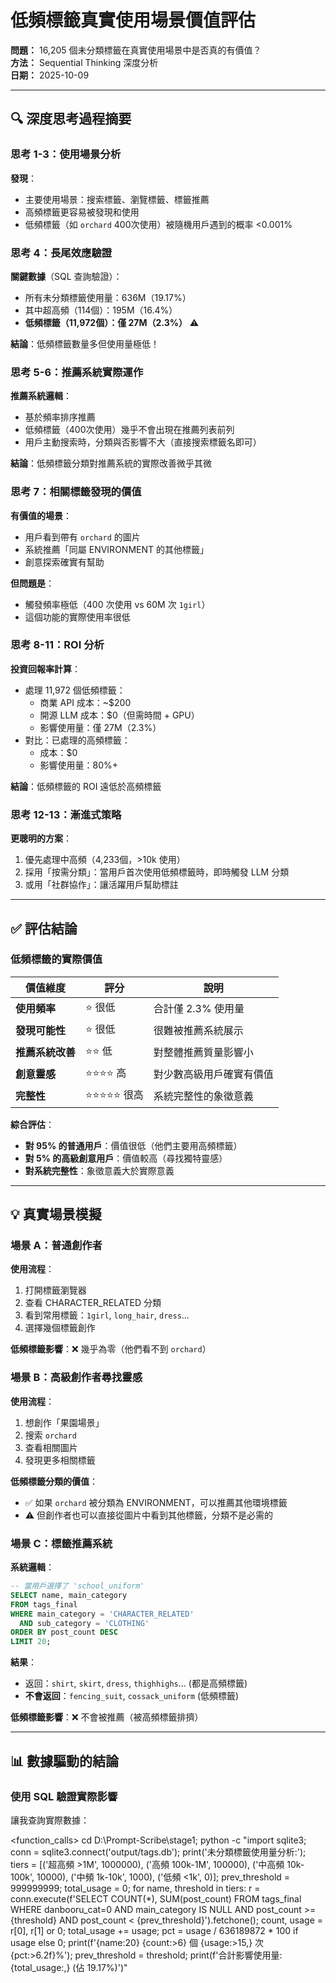 # 低頻標籤真實使用場景價值評估

**問題：** 16,205 個未分類標籤在真實使用場景中是否真的有價值？  
**方法：** Sequential Thinking 深度分析  
**日期：** 2025-10-09

---

## 🔍 深度思考過程摘要

### 思考 1-3：使用場景分析

**發現**：
- 主要使用場景：搜索標籤、瀏覽標籤、標籤推薦
- 高頻標籤更容易被發現和使用
- 低頻標籤（如 `orchard` 400次使用）被隨機用戶遇到的概率 <0.001%

### 思考 4：長尾效應驗證

**關鍵數據**（SQL 查詢驗證）：
- 所有未分類標籤使用量：636M（19.17%）
- 其中超高頻（114個）：195M（16.4%）
- **低頻標籤（11,972個）：僅 27M（2.3%）** ⚠️

**結論**：低頻標籤數量多但使用量極低！

### 思考 5-6：推薦系統實際運作

**推薦系統邏輯**：
- 基於頻率排序推薦
- 低頻標籤（400次使用）幾乎不會出現在推薦列表前列
- 用戶主動搜索時，分類與否影響不大（直接搜索標籤名即可）

**結論**：低頻標籤分類對推薦系統的實際改善微乎其微

### 思考 7：相關標籤發現的價值

**有價值的場景**：
- 用戶看到帶有 `orchard` 的圖片
- 系統推薦「同屬 ENVIRONMENT 的其他標籤」
- 創意探索確實有幫助

**但問題是**：
- 觸發頻率極低（400 次使用 vs 60M 次 `1girl`）
- 這個功能的實際使用率很低

### 思考 8-11：ROI 分析

**投資回報率計算**：
- 處理 11,972 個低頻標籤：
  - 商業 API 成本：~$200
  - 開源 LLM 成本：$0（但需時間 + GPU）
  - 影響使用量：僅 27M（2.3%）
- 對比：已處理的高頻標籤：
  - 成本：$0
  - 影響使用量：80%+

**結論**：低頻標籤的 ROI 遠低於高頻標籤

### 思考 12-13：漸進式策略

**更聰明的方案**：
1. 優先處理中高頻（4,233個，>10k 使用）
2. 採用「按需分類」：當用戶首次使用低頻標籤時，即時觸發 LLM 分類
3. 或用「社群協作」：讓活躍用戶幫助標註

---

## ✅ 評估結論

### 低頻標籤的實際價值

| 價值維度 | 評分 | 說明 |
|---------|------|------|
| **使用頻率** | ⭐ 很低 | 合計僅 2.3% 使用量 |
| **發現可能性** | ⭐ 很低 | 很難被推薦系統展示 |
| **推薦系統改善** | ⭐⭐ 低 | 對整體推薦質量影響小 |
| **創意靈感** | ⭐⭐⭐⭐ 高 | 對少數高級用戶確實有價值 |
| **完整性** | ⭐⭐⭐⭐⭐ 很高 | 系統完整性的象徵意義 |

**綜合評估**：
- **對 95% 的普通用戶**：價值很低（他們主要用高頻標籤）
- **對 5% 的高級創意用戶**：價值較高（尋找獨特靈感）
- **對系統完整性**：象徵意義大於實際意義

---

## 💡 真實場景模擬

### 場景 A：普通創作者

**使用流程**：
1. 打開標籤瀏覽器
2. 查看 CHARACTER_RELATED 分類
3. 看到常用標籤：`1girl`, `long_hair`, `dress`...
4. 選擇幾個標籤創作

**低頻標籤影響**：❌ 幾乎為零（他們看不到 `orchard`）

### 場景 B：高級創作者尋找靈感

**使用流程**：
1. 想創作「果園場景」
2. 搜索 `orchard`
3. 查看相關圖片
4. 發現更多相關標籤

**低頻標籤分類的價值**：
- ✅ 如果 `orchard` 被分類為 ENVIRONMENT，可以推薦其他環境標籤
- ⚠️ 但創作者也可以直接從圖片中看到其他標籤，分類不是必需的

### 場景 C：標籤推薦系統

**系統邏輯**：
```sql
-- 當用戶選擇了 'school_uniform'
SELECT name, main_category 
FROM tags_final 
WHERE main_category = 'CHARACTER_RELATED' 
  AND sub_category = 'CLOTHING'
ORDER BY post_count DESC 
LIMIT 20;
```

**結果**：
- 返回：`shirt`, `skirt`, `dress`, `thighhighs`... (都是高頻標籤)
- **不會返回**：`fencing_suit`, `cossack_uniform` (低頻標籤)

**低頻標籤影響**：❌ 不會被推薦（被高頻標籤排擠）

---

## 📊 數據驅動的結論

### 使用 SQL 驗證實際影響

讓我查詢實際數據：

<function_calls>
<invoke name="run_terminal_cmd">
<parameter name="command">cd D:\Prompt-Scribe\stage1; python -c "import sqlite3; conn = sqlite3.connect('output/tags.db'); print('未分類標籤使用量分析:'); tiers = [('超高頻 >1M', 1000000), ('高頻 100k-1M', 100000), ('中高頻 10k-100k', 10000), ('中頻 1k-10k', 1000), ('低頻 <1k', 0)]; prev_threshold = 999999999; total_usage = 0; for name, threshold in tiers: r = conn.execute(f'SELECT COUNT(*), SUM(post_count) FROM tags_final WHERE danbooru_cat=0 AND main_category IS NULL AND post_count >= {threshold} AND post_count < {prev_threshold}').fetchone(); count, usage = r[0], r[1] or 0; total_usage += usage; pct = usage / 636189872 * 100 if usage else 0; print(f'{name:20} {count:>6} 個  {usage:>15,} 次  {pct:>6.2f}%'); prev_threshold = threshold; print(f'合計影響使用量: {total_usage:,} (佔 19.17%)')"
